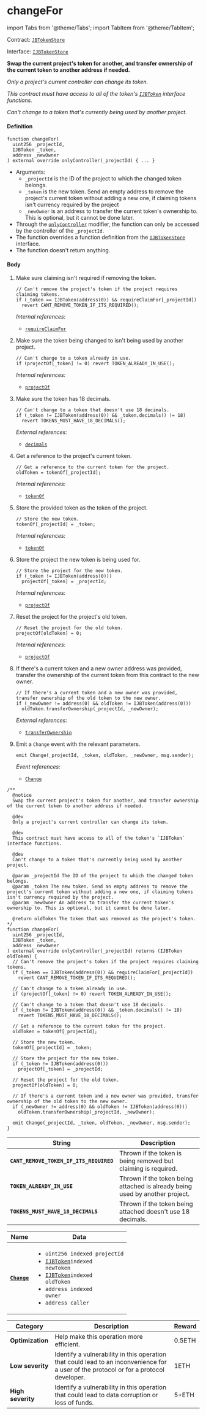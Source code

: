 # changeFor

import Tabs from '@theme/Tabs';
import TabItem from '@theme/TabItem';

Contract: [`JBTokenStore`](/protocol/api/contracts/jbtokenstore/README.md)​‌

Interface: [`IJBTokenStore`](/protocol/api/interfaces/ijbtokenstore.md)

<Tabs>
<TabItem value="Step by step" label="Step by step">

**Swap the current project's token for another, and transfer ownership of the current token to another address if needed.**

_Only a project's current controller can change its token._

_This contract must have access to all of the token's [`IJBToken`](/protocol/api/interfaces/ijbtoken.md) interface functions._

_Can't change to a token that's currently being used by another project._

#### Definition

```
function changeFor(
  uint256 _projectId,
  IJBToken _token,
  address _newOwner
) external override onlyController(_projectId) { ... }
```

* Arguments:
  * `_projectId` is the ID of the project to which the changed token belongs.
  * `_token` is the new token. Send an empty address to remove the project's current token without adding a new one, if claiming tokens isn't currency required by the project
  * `_newOwner` is an address to transfer the current token's ownership to. This is optional, but it cannot be done later.
* Through the [`onlyController`](/protocol/api/contracts/or-abstract/jbcontrollerutility/modifiers/onlycontroller.md) modifier, the function can only be accessed by the controller of the `_projectId`.
* The function overrides a function definition from the [`IJBTokenStore`](/protocol/api/interfaces/ijbtokenstore.md) interface.
* The function doesn't return anything.

#### Body

1.  Make sure claiming isn't required if removing the token.

    ```
    // Can't remove the project's token if the project requires claiming tokens.
    if (_token == IJBToken(address(0)) && requireClaimFor[_projectId])
      revert CANT_REMOVE_TOKEN_IF_ITS_REQUIRED();
    ```

    _Internal references:_

    * [`requireClaimFor`](/protocol/api/contracts/jbtokenstore/properties/requireclaimfor.md)

2.  Make sure the token being changed to isn't being used by another project.

    ```
    // Can't change to a token already in use.
    if (projectOf[_token] != 0) revert TOKEN_ALREADY_IN_USE();
    ```

    _Internal references:_

    * [`projectOf`](/protocol/api/contracts/jbtokenstore/properties/projectof.md)

3.  Make sure the token has 18 decimals.

    ```
    // Can't change to a token that doesn't use 18 decimals.
    if (_token != IJBToken(address(0)) && _token.decimals() != 18) 
      revert TOKENS_MUST_HAVE_18_DECIMALS();
    ```

    _External references:_

    * [`decimals`](/protocol/api/interfaces/ijbtoken.md)

4.  Get a reference to the project's current token.

    ```
    // Get a reference to the current token for the project.
    oldToken = tokenOf[_projectId];
    ```

    _Internal references:_

    * [`tokenOf`](/protocol/api/contracts/jbtokenstore/properties/tokenof.md)
5.  Store the provided token as the token of the project.

    ```
    // Store the new token.
    tokenOf[_projectId] = _token;
    ```

    _Internal references:_

    * [`tokenOf`](/protocol/api/contracts/jbtokenstore/properties/tokenof.md)
6.  Store the project the new token is being used for.

    ```
    // Store the project for the new token.
    if (_token != IJBToken(address(0)))
      projectOf[_token] = _projectId;
    ```

    _Internal references:_

    * [`projectOf`](/protocol/api/contracts/jbtokenstore/properties/projectof.md)
7.  Reset the project for the project's old token.

    ```
    // Reset the project for the old token.
    projectOf[oldToken] = 0;
    ```

    _Internal references:_

    * [`projectOf`](/protocol/api/contracts/jbtokenstore/properties/projectof.md)
8.  If there's a current token and a new owner address was provided, transfer the ownership of the current token from this contract to the new owner.

    ```
    // If there's a current token and a new owner was provided, transfer ownership of the old token to the new owner.
    if (_newOwner != address(0) && oldToken != IJBToken(address(0)))
      oldToken.transferOwnership(_projectId, _newOwner);
    ```

    _External references:_

    * [`transferOwnership`](/protocol/api/contracts/jbtoken/write/transferownership.md)
9.  Emit a `Change` event with the relevant parameters.

    ```
    emit Change(_projectId, _token, oldToken, _newOwner, msg.sender);
    ```

    _Event references:_

    * [`Change`](/protocol/api/contracts/jbtokenstore/events/change.md)

</TabItem>

<TabItem value="Code" label="Code">

```
/**
  @notice
  Swap the current project's token for another, and transfer ownership of the current token to another address if needed.

  @dev
  Only a project's current controller can change its token.

  @dev
  This contract must have access to all of the token's `IJBToken` interface functions.

  @dev
  Can't change to a token that's currently being used by another project.

  @param _projectId The ID of the project to which the changed token belongs.
  @param _token The new token. Send an empty address to remove the project's current token without adding a new one, if claiming tokens isn't currency required by the project.
  @param _newOwner An address to transfer the current token's ownership to. This is optional, but it cannot be done later.

  @return oldToken The token that was removed as the project's token.
*/
function changeFor(
  uint256 _projectId,
  IJBToken _token,
  address _newOwner
) external override onlyController(_projectId) returns (IJBToken oldToken) {
  // Can't remove the project's token if the project requires claiming tokens.
  if (_token == IJBToken(address(0)) && requireClaimFor[_projectId])
    revert CANT_REMOVE_TOKEN_IF_ITS_REQUIRED();

  // Can't change to a token already in use.
  if (projectOf[_token] != 0) revert TOKEN_ALREADY_IN_USE();

  // Can't change to a token that doesn't use 18 decimals.
  if (_token != IJBToken(address(0)) && _token.decimals() != 18) 
    revert TOKENS_MUST_HAVE_18_DECIMALS();

  // Get a reference to the current token for the project.
  oldToken = tokenOf[_projectId];

  // Store the new token.
  tokenOf[_projectId] = _token;

  // Store the project for the new token.
  if (_token != IJBToken(address(0)))
    projectOf[_token] = _projectId;

  // Reset the project for the old token.
  projectOf[oldToken] = 0;

  // If there's a current token and a new owner was provided, transfer ownership of the old token to the new owner.
  if (_newOwner != address(0) && oldToken != IJBToken(address(0)))
    oldToken.transferOwnership(_projectId, _newOwner);

  emit Change(_projectId, _token, oldToken, _newOwner, msg.sender);
}
```

</TabItem>

<TabItem value="Errors" label="Errors">

| String                              | Description                                               |
| ----------------------------------- | --------------------------------------------------------- |
| **`CANT_REMOVE_TOKEN_IF_ITS_REQUIRED`**    | Thrown if the token is being removed but claiming is required.        |
| **`TOKEN_ALREADY_IN_USE`**    | Thrown if the token being attached is already being used by another project.        |
| **`TOKENS_MUST_HAVE_18_DECIMALS`**    | Thrown if the token being attached doesn't use 18 decimals.        |

</TabItem>

<TabItem value="Events" label="Events">

| Name                                | Data                                                                                                                                                                                |
| ----------------------------------- | ----------------------------------------------------------------------------------------------------------------------------------------------------------------------------------- |
| [**`Change`**](/protocol/api/contracts/jbtokenstore/events/change.md)               | <ul><li><code>uint256 indexed projectId</code></li><li><code>[IJBToken](/protocol/api/interfaces/ijbtoken.md)indexed newToken</code></li><li><code>[IJBToken](/protocol/api/interfaces/ijbtoken.md)indexed oldToken</code></li><li><code>address indexed owner</code></li><li><code>address caller</code></li></ul>                                                                                           |

</TabItem>

<TabItem value="Bug bounty" label="Bug bounty">

| Category          | Description                                                                                                                            | Reward |
| ----------------- | -------------------------------------------------------------------------------------------------------------------------------------- | ------ |
| **Optimization**  | Help make this operation more efficient.                                                                                               | 0.5ETH |
| **Low severity**  | Identify a vulnerability in this operation that could lead to an inconvenience for a user of the protocol or for a protocol developer. | 1ETH   |
| **High severity** | Identify a vulnerability in this operation that could lead to data corruption or loss of funds.                                        | 5+ETH  |

</TabItem>
</Tabs>
